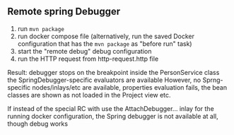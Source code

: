 ## Remote spring Debugger

1. run `mvn package`
2. run docker compose file
   (alternatively, run the saved Docker configuration that has the `mvn package` as "before run" task)
3. start the "remote debug" debug configuration
4. run the HTTP request from http-request.http file

Result:
debugger stops on the breakpoint inside the PersonService class
the SpringDebugger-specific evaluators are available
However, no Sprng-specific nodes/inlays/etc are available, properties evaluation fails, the bean classes are shown as not loaded in the Project view etc.


If instead of the special RC with use the AttachDebugger... inlay for the running docker configuration,
the Spring debugger is not available at all, though debug works